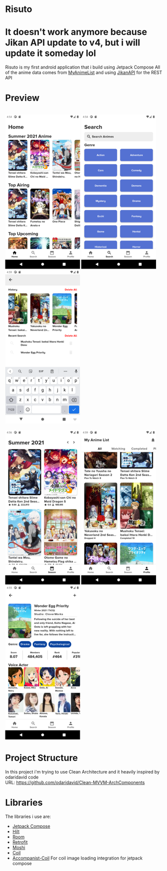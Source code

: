 # Risuto
# It doesn't work anymore because Jikan API update to v4, but i will update it someday lol

Risuto is my first android application that i build using Jetpack Compose
All of the anime data comes from [MyAnimeList](https://myanimelist.net/) and using [JikanAPI](https://jikan.moe/) for the REST API

# Preview
<br><img src= "readme/home.png" width="240"></img> <img src= "readme/searchhome.png" width="240"></img> <img src= "readme/search.png" width="240"></img> <br>
<br><img src= "readme/season.png" width="240"></img> <img src= "readme/myanime.png" width="240"></img> <img src= "readme/detail.png" width="240"></img> <br>


# Project Structure

In this project i'm trying to use Clean Architecture and it heavily inspired by odaridavid code                                                                                     
URL: https://github.com/odaridavid/Clean-MVVM-ArchComponents

# Libraries

The libraries i use are: 
- [Jetpack Compose](https://developer.android.com/jetpack/compose/documentation)                                                                                                    
- [Hilt](https://dagger.dev/hilt/)
- [Room](https://developer.android.com/jetpack/androidx/releases/room?hl=id)
- [Retrofit](https://square.github.io/retrofit/)
- [Moshi](https://github.com/square/moshi)
- [Coil](https://coil-kt.github.io/coil/getting_started/)
- [Accompanist-Coil](https://google.github.io/accompanist/coil/) For coil image loading integration for jetpack compose
